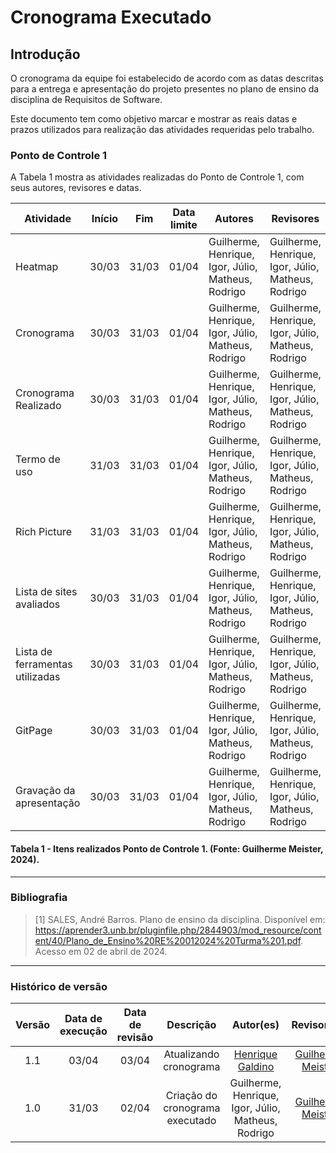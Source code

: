# Cronograma Executado

## Introdução

O cronograma da equipe foi estabelecido de acordo com as datas descritas para a entrega e apresentação do projeto presentes no plano de ensino da disciplina de Requisitos de Software.

Este documento tem como objetivo marcar e mostrar as reais datas e prazos utilizados para realização das atividades requeridas pelo trabalho.

### Ponto de Controle 1
A Tabela 1 mostra as atividades realizadas do Ponto de Controle 1, com seus autores, revisores e datas.

| Atividade | Início | Fim | Data limite |Autores | Revisores |
|-----------|--------|-----|-----|---------|-----------|
| Heatmap | 30/03 | 31/03 | 01/04 | Guilherme, Henrique, Igor, Júlio, Matheus, Rodrigo | Guilherme, Henrique, Igor, Júlio, Matheus, Rodrigo |
| Cronograma |  30/03 | 31/03 |01/04| Guilherme, Henrique, Igor, Júlio, Matheus, Rodrigo | Guilherme, Henrique, Igor, Júlio, Matheus, Rodrigo |
| Cronograma Realizado | 30/03 | 31/03 |01/04 | Guilherme, Henrique, Igor, Júlio, Matheus, Rodrigo | Guilherme, Henrique, Igor, Júlio, Matheus, Rodrigo |
| Termo de uso | 31/03 | 31/03|01/04 | Guilherme, Henrique, Igor, Júlio, Matheus, Rodrigo | Guilherme, Henrique, Igor, Júlio, Matheus, Rodrigo |
| Rich Picture | 31/03 | 31/03 |01/04 | Guilherme, Henrique, Igor, Júlio, Matheus, Rodrigo | Guilherme, Henrique, Igor, Júlio, Matheus, Rodrigo |
| Lista de sites avaliados | 30/03 | 31/03 |01/04 | Guilherme, Henrique, Igor, Júlio, Matheus, Rodrigo | Guilherme, Henrique, Igor, Júlio, Matheus, Rodrigo |
| Lista de ferramentas utilizadas | 30/03 | 31/03 |01/04 | Guilherme, Henrique, Igor, Júlio, Matheus, Rodrigo | Guilherme, Henrique, Igor, Júlio, Matheus, Rodrigo |
| GitPage | 30/03 | 31/03 |01/04 | Guilherme, Henrique, Igor, Júlio, Matheus, Rodrigo | Guilherme, Henrique, Igor, Júlio, Matheus, Rodrigo |
| Gravação da apresentação | 30/03 | 31/03 |01/04 | Guilherme, Henrique, Igor, Júlio, Matheus, Rodrigo | Guilherme, Henrique, Igor, Júlio, Matheus, Rodrigo |

#### Tabela 1 - Itens realizados Ponto de Controle 1. (Fonte: Guilherme Meister, 2024).

---

### Bibliografia
>[1]  SALES, André Barros. Plano de ensino da disciplina. Disponível em: <https://aprender3.unb.br/pluginfile.php/2844903/mod_resource/content/40/Plano_de_Ensino%20RE%20012024%20Turma%201.pdf>. Acesso em 02 de abril de 2024.

---

### Histórico de versão
| Versão | Data de execução  | Data de revisão |  Descrição    | Autor(es)     |  Revisor(es)  |
| :----: | :---------------: | :-------------: | :-----------: | :-----------: | :-----------: |
| 1.1 | 03/04 | 03/04 | Atualizando cronograma | [Henrique Galdino](https://github.com/hgaldino05) | [Guilherme Meister](https://github.com/gmeister18)|
| 1.0 | 31/03 | 02/04 | Criação do cronograma executado | Guilherme, Henrique, Igor, Júlio, Matheus, Rodrigo | [Guilherme Meister](https://github.com/gmeister18) |